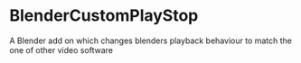 # BlenderCustomPlayStop
A Blender add on which changes blenders playback behaviour to match the one of other video software
